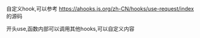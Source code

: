 

自定义hook,可以参考 https://ahooks.js.org/zh-CN/hooks/use-request/index 的源码

开头use,函数内部可以调用其他hooks,可以自定义内容
